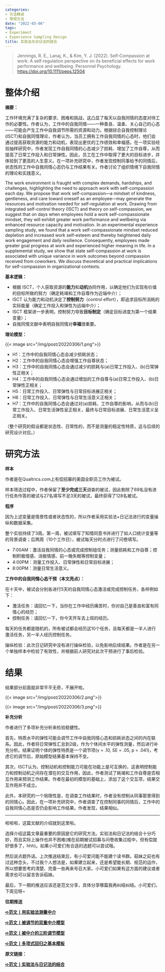 ```yaml
---
categories:
- 方法精读
- 常规方法
date: "2022-03-06"
tags:
- Experiment
- Experience Sampling Design
title: 实验法与日记法的结合
---
```


>Jennings, R. E., Lanaj, K., & Kim, Y. J. (2022). Self‐Compassion at work: A self‐regulation perspective on its beneficial effects for work performance and wellbeing. Personnel Psychology. https://doi.org/10.1111/peps.12504 

<!--more-->

# 整体介绍

**摘要：**

工作环境充满了复杂的要求、困难和挑战，这凸显了每天以自我同情的态度对待工作的必要性。作者认为，工作中的自我同情——一种善良、温柔、关心自己的心态——可能会产生工作中自我调节所需的资源和动力。根据综合自我控制理论(ISCT)和自我同情理论，作者认为，当员工拥有工作自我同情的心态时，他们会通过提高获取资源的能力和动机，表现出更优的工作绩效和幸福感。在一项实验经验抽样研究中，作者发现工作自我同情的心态减少了损耗、增加了工作自尊，从而提高了日常工作投入和日常弹性。因此，员工在工作中取得了更大的目标进步，并体验到了更高的人生意义。在一项补充研究中，作者发现控制同事给予的同情后，状态性的工作中自我同情心态仍与工作结果有关。作者讨论了组织情境下自我同情的理论和实践意义。

The work environment is fraught with complex demands, hardships, and challenges, highlighting the need to approach work with self-compassion each day. We propose that work self-compassion—a mindset of kindness, gentleness, and care toward oneself as an employee—may generate the resources and motivation needed for self-regulation at work. Drawing from integrated self-control theory (ISCT) and theory on self-compassion, we suggest that on days when employees hold a work self-compassionate mindset, they will exhibit greater work performance and wellbeing via enhanced resource capacity and motivation. In an experimental experience sampling study, we found that a work self-compassionate mindset reduced depletion and increased work self-esteem and thereby heightened daily work engagement and daily resilience. Consequently, employees made greater goal progress at work and experienced higher meaning in life. In a supplemental study, we show that state self-compassion at work is associated with unique variance in work outcomes beyond compassion received from coworkers. We discuss theoretical and practical implications for self-compassion in organizational contexts.

**基本逻辑：**

- 根据 ISCT，个人获取资源的**能力**和**动机**协同作用，以确定他们为实现有价值的目标所做的努力（确定耗竭和工作自尊作为近端中介）；
- ISCT 认为能力和动机决定了**控制努力**（control effort），即追求目标所消耗的实际能量（确定工作投入和弹性为远端中介）；
- ISCT 框架进一步表明，控制努力导致**目标制定**（确定目标进度为第一个结果变量）；
- 自我同情文献中表明自我同情对**幸福**很重要。

**理论模型：**

{{< image src="/img/post/20220306/1.png">}}

- H1：工作中的自我同情心态会减少损耗状态；
- H2：工作中的自我同情心态会增强工作自尊状态；
- H3：工作中的自我同情心态会通过减少的损耗与(a)日常工作投入、(b)日常弹性正相关；
- H4：工作中的自我同情心态会通过增加的工作自尊与(a)日常工作投入、(b)日常弹性正相关；
- H5：日常工作投入、日常弹性与日常目标进展正相关；
- H6：日常工作投入、日常弹性与日常生活意义正相关；
- H7：工作中的自我同情心态会通过对(a)损耗、工作自尊的影响，从而与(b)日常工作投入、日常生活弹性呈正相关，最终与日常目标进展、日常生活意义呈正相关。

（整个研究的假设都是状态性、日常性的，而不是测量的稳定性特质，这与后续的研究设计对应。）

# **研究方法**

**样本**

作者是在Qualtrics.com上有偿招募的美国全职员工作为被试。

样本筛选过程中，作者保留了**至少完成三天**调查的被试，因此剔除了69名没有进行任务作答的被试与27名填写不足3天的被试，最终获得了128名被试。

**程序**

因为上述变量是情景性或者状态性的，所以作者采用实验法+日记法进行的变量操纵和数据采集。

整个实验持续了3周。第一周，被试填写了知情同意书并进行了如人口统计变量等的背景调查；后两周（10个工作日），被试每天分时点进行了问卷填写。

- 7:00AM：激活自我同情的心态或完成控制组任务；测量损耗和工作自尊；控制积极情感、消极情感、前一晚失眠等控制变量；
- 4:00PM：测量工作投入、日常弹性和日常目标进展；
- 8:00PM：测量日常生活意义。

**工作中的自我同情心态干预（本文亮点）：**

在十天中，被试会分别各进行5天的自我同情心态激活或完成控制任务，各样例如下：

- 激活任务：请回忆一下，当你在工作中经历痛苦时，你对自己是善良和富有同情心的经历；
- 控制任务：请回忆一下，你今天开车去上班的经历。

每天的任务都是随机的，所有被试都会经历这10个任务，且每天都是一半人进行激活任务，另一半人经历控制任务。

操纵检验：此次日记研究中没有进行操纵检验，以免影响后续结果。作者是在另一个单独样本中检验了有效性，并根据前人研究对此次干预进行了事后检验。

# **结果**

结果部分前面就非常平平无奇，不展开啦。

{{< image src="/img/post/20220306/2.png">}}

{{< image src="/img/post/20220306/3.png">}}

**补充分析**

作者进行了多项补充分析来检验稳健性。

首先，特质水平的弹性可能会调节工作中自我同情心态和损耗状态之间的内在联系。因此，作者将日常弹性汇总到2级，作为个体间水平的弹性测量，然后进行补充分析。结果证明个体的弹性特质是一个调节项(γ = .10, SE = .05, p = .041)，考虑它的调节后，原始模型结果基本保持不变。

其次，ISCT认为，控制动机和控制能力可能在功能上是可互换的，这表明控制能力和控制动机之间存在潜在的交互作用，因此，作者测试了耗竭和工作自尊是否相互作用来预测工作结果。作者在最初的模型的基础上，添加了这个交互项，结果交互作用并不成立。

此外，本研究的一个局限性是，在调查工作结果时，作者没有控制从同事那里得到的同情心。因此，在一项补充研究中，作者调查了在控制同事的同情后，工作中的自我同情心态是否仍会影响工作结果。作者发现，结果相似。

---

啦啦啦，这篇文献的介绍就到这里啦。

选择介绍这篇文章最重要的原因是它的研究方法。实验法和日记法的结合十分巧妙，而且实际上操作也并不困难(难在前期被试招募与问卷收集过程中，但有偿就好很多了，hhh)。如果小可爱们有合适的选题可以尝试哦。

然后说点题外话。上次推送结束后，有小可爱问能不能建个读书群。萜妹之前也有过这种念头，不过我个人想法是，如果建立起来，还是希望能长期、规范的运作，所以想要思考的清楚、完善一些再来号召大家。小可爱们如果有这方面的建议或者需求也可以留言告诉萜妹。

最后，下一期的推送应该还是范文分享，具体分享哪篇我再纠结纠结。小可爱们，下周见呀~

**往期推送**

**[➪范文丨用实验法测量中介](https://mp.weixin.qq.com/s?__biz=MzIwMDk1OTM2OQ==&mid=2247486111&idx=1&sn=c300df10563e32f79aba1b32f0d708a0&chksm=96f47e79a183f76fd54619d2dde5349490d24980347424d9af5dbb5c2f1b13691796c6a64a3f&token=1659733197&lang=zh_CN&scene=21#wechat_redirect)**

**[➪范文丨被调节的双重中介模型](https://mp.weixin.qq.com/s?__biz=MzIwMDk1OTM2OQ==&mid=2247485713&idx=1&sn=ef4a2a2ffe951a42248d96fd6d970e43&chksm=96f47df7a183f4e172978aacd0fb7dc61ce498cd52997533350c2c15acc6486c0ef453493fff&token=2121147346&lang=zh_CN&scene=21#wechat_redirect)**


**[➪范文丨被中介的三阶调节模型](https://mp.weixin.qq.com/s?__biz=MzIwMDk1OTM2OQ==&mid=2247485685&idx=1&sn=8105590f688682b7f9c0ceaab71ee384&chksm=96f47c13a183f50562c3eb769695172464a0d5da5939ef7b1be50b5901eea5e7f010864e0331&token=2121147346&lang=zh_CN&scene=21#wechat_redirect)**

**[➪范文丨多项式回归之基本模板](https://mp.weixin.qq.com/s?__biz=MzIwMDk1OTM2OQ==&mid=2247485737&idx=1&sn=d4fceb03a0d0c4e827a43ee726307b42&chksm=96f47dcfa183f4d9bb2ed394d8ad0013c5da87d52068b105e9412ef9f074e37ab3e53e09a08d&token=2121147346&lang=zh_CN&scene=21#wechat_redirect)**

**原文链接：**

**[➪范文丨实验法与日记法的结合](https://mp.weixin.qq.com/s?__biz=MzIwMDk1OTM2OQ==&mid=2247486281&idx=1&sn=e0232ca706ed77ae0ef9831a2f558f32&chksm=96f47fafa183f6b9a097b06de8ead4899433a02e9b886d9275c3d789afe67fdf63c7d8f162ff&token=1547359331&lang=zh_CN#rd)**
